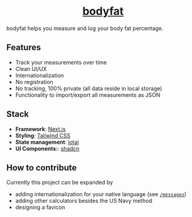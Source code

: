 <h1 align="center"><a href="https://bodyfat.kul.cx">bodyfat</a></h1>

bodyfat helps you measure and log your body fat percentage.

## Features

- Track your measurements over time
- Clean UI/UX
- Internationalization
- No registration
- No tracking, 100% private (all data reside in local storage)
- Functionality to import/export all measurements as JSON

## Stack

- **Framework**: <a href="https://nextjs.org">Next.js</a>
- **Styling**: <a href="https://tailwindcss.com/">Tailwind CSS</a>
- **State management**: <a href="https://jotai.org/">jotai</a>
- **UI Components:**: <a href="https://ui.shadcn.com">shadcn</a>

## How to contribute

Currently this project can be expanded by

- adding internationalization for your native language (see [`/messages`](https://github.com/kulgg/bodyfat/tree/main/messages))
- adding other calculators besides the US Navy method
- designing a favicon
